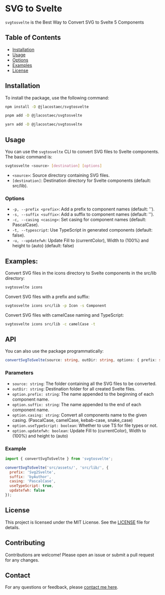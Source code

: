 # SVG to Svelte

`svgtosvelte` is the Best Way to Convert SVG to Svelte 5 Components

## Table of Contents

- [Installation](#installation)
- [Usage](#usage)
- [Options](#options)
- [Examples](#examples)
- [License](#license)

## Installation

To install the package, use the following command:

```sh
npm install -D @jlacostaec/svgtosvelte
```

```sh
pnpm add -D @jlacostaec/svgtosvelte
```

```sh
yarn add -D @jlacostaec/svgtosvelte
```

## Usage

You can use the `svgtosvelte` CLI to convert SVG files to Svelte components. The basic command is:

```sh
svgtosvelte <source> [destination] [options]
```

- `<source>`: Source directory containing SVG files.
- `[destination]`: Destination directory for Svelte components (default: src/lib).

### Options

- `-p, --prefix <prefix>`: Add a prefix to component names (default: '').
- `-s, --suffix <suffix>`: Add a suffix to component names (default: '').
- `-c, --casing <casing>`: Set casing for component names (default: PascalCase).
- `-t, --typescript`: Use TypeScript in generated components (default: false).
- `-u, --updatefwh`: Update Fill to (currentColor), Width to (100%) and height to (auto) (default: false)

## Examples:

Convert SVG files in the icons directory to Svelte components in the src/lib directory:

```sh
svgtosvelte icons
```

Convert SVG files with a prefix and suffix:

```sh
svgtosvelte icons src/lib -p Icon -s Component
```

Convert SVG files with camelCase naming and TypeScript:

```sh
svgtosvelte icons src/lib -c camelCase -t
```

## API

You can also use the package programmatically:

```ts
convertSvgToSvelte(source: string, outDir: string, options: { prefix: string, suffix: string, casing: CasingFormat, useTypeScript: boolean }): void
```

### Parameters

- `source: string`: The folder containing all the SVG files to be converted.
- `outDir: string`: Destination folder for all created Svelte files.
- `option.prefix: string`: The name appended to the beginning of each component name.
- `option.suffix: string`: The name appended to the end of each component name.
- `option.casing: string`: Convert all components name to the given casing. (PascalCase, camelCase, kebab-case, snake_case)
- `option.useTypeScript: boolean`: Whether to use TS for file types or not.
- `option.updatefwh: boolean`: Update Fill to (currentColor), Width to (100%) and height to (auto)

### Example

```javascript
import { convertSvgToSvelte } from 'svgtosvelte';

convertSvgToSvelte('src/assets/', 'src/lib/', {
  prefix: 'Svg2Svelte',
  suffix: 'byAuthor',
  casing: 'PascalCase',
  useTypeScript: true,
  updatefwh: false
});
```

## License

This project is licensed under the MIT License. See the [LICENSE](LICENSE.md) file for details.

## Contributing

Contributions are welcome! Please open an issue or submit a pull request for any changes.

## Contact

For any questions or feedback, please [contact me here](https://jorgelacosta.com).
